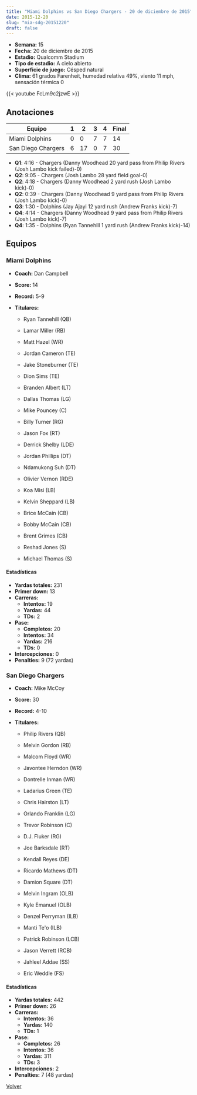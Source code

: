```yaml
---
title: "Miami Dolphins vs San Diego Chargers - 20 de diciembre de 2015"
date: 2015-12-20
slug: "mia-sdg-20151220"
draft: false
---
```


- **Semana:** 15
- **Fecha:** 20 de diciembre de 2015
- **Estadio:** Qualcomm Stadium
- **Tipo de estadio:** A cielo abierto
- **Superficie de juego:** Césped natural
- **Clima:** 61 grados Farenheit, humedad relativa 49%, viento 11 mph, sensación térmica 0


{{< youtube FcLm9c2jzwE >}}


## Anotaciones
| Equipo | 1 | 2 | 3 | 4 | Final |
|--------|---|---|---|---|-------|
| Miami Dolphins  | 0 | 0 | 7 | 7  | 14 |
| San Diego Chargers  | 6 | 17 | 0 | 7  | 30 |
- **Q1**: 4:16 - Chargers (Danny Woodhead 20 yard pass from Philip Rivers (Josh Lambo kick failed)-0)
- **Q2**: 9:05 - Chargers (Josh Lambo 28 yard field goal-0)
- **Q2**: 4:18 - Chargers (Danny Woodhead 2 yard rush (Josh Lambo kick)-0)
- **Q2**: 0:39 - Chargers (Danny Woodhead 9 yard pass from Philip Rivers (Josh Lambo kick)-0)
- **Q3**: 1:30 - Dolphins (Jay Ajayi 12 yard rush (Andrew Franks kick)-7)
- **Q4**: 4:14 - Chargers (Danny Woodhead 9 yard pass from Philip Rivers (Josh Lambo kick)-7)
- **Q4**: 1:35 - Dolphins (Ryan Tannehill 1 yard rush (Andrew Franks kick)-14)


## Equipos


### Miami Dolphins
* **Coach:** Dan Campbell
* **Score:** 14
* **Record:** 5-9
* **Titulares:** 

  * Ryan Tannehill (QB) 

  * Lamar Miller (RB) 

  * Matt Hazel (WR) 

  * Jordan Cameron (TE) 

  * Jake Stoneburner (TE) 

  * Dion Sims (TE) 

  * Branden Albert (LT) 

  * Dallas Thomas (LG) 

  * Mike Pouncey (C) 

  * Billy Turner (RG) 

  * Jason Fox (RT) 

  * Derrick Shelby (LDE) 

  * Jordan Phillips (DT) 

  * Ndamukong Suh (DT) 

  * Olivier Vernon (RDE) 

  * Koa Misi (LB) 

  * Kelvin Sheppard (LB) 

  * Brice McCain (CB) 

  * Bobby McCain (CB) 

  * Brent Grimes (CB) 

  * Reshad Jones (S) 

  * Michael Thomas (S) 

#### Estadísticas
* **Yardas totales:** 231
* **Primer down:** 13
* **Carreras:**
  * **Intentos:** 19
  * **Yardas:** 44
  * **TDs:** 2
* **Pase:**
  * **Completos:** 20
  * **Intentos:** 34
  * **Yardas:** 216
  * **TDs:** 0
* **Intercepciones:** 0
* **Penalties:** 9 (72 yardas)

### San Diego Chargers
* **Coach:** Mike McCoy
* **Score:** 30
* **Record:** 4-10
* **Titulares:** 

  * Philip Rivers (QB) 

  * Melvin Gordon (RB) 

  * Malcom Floyd (WR) 

  * Javontee Herndon (WR) 

  * Dontrelle Inman (WR) 

  * Ladarius Green (TE) 

  * Chris Hairston (LT) 

  * Orlando Franklin (LG) 

  * Trevor Robinson (C) 

  * D.J. Fluker (RG) 

  * Joe Barksdale (RT) 

  * Kendall Reyes (DE) 

  * Ricardo Mathews (DT) 

  * Damion Square (DT) 

  * Melvin Ingram (OLB) 

  * Kyle Emanuel (OLB) 

  * Denzel Perryman (ILB) 

  * Manti Te'o (ILB) 

  * Patrick Robinson (LCB) 

  * Jason Verrett (RCB) 

  * Jahleel Addae (SS) 

  * Eric Weddle (FS) 

#### Estadísticas
* **Yardas totales:** 442
* **Primer down:** 26
* **Carreras:**
  * **Intentos:** 36
  * **Yardas:** 140
  * **TDs:** 1
* **Pase:**
  * **Completos:** 26
  * **Intentos:** 36
  * **Yardas:** 311
  * **TDs:** 3
* **Intercepciones:** 2
* **Penalties:** 7 (48 yardas)


[Volver](/historia/2015)
